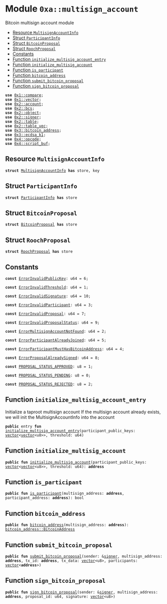 
<a name="0xa_multisign_account"></a>

# Module `0xa::multisign_account`

Bitcoin multisign account module


-  [Resource `MultisignAccountInfo`](#0xa_multisign_account_MultisignAccountInfo)
-  [Struct `ParticipantInfo`](#0xa_multisign_account_ParticipantInfo)
-  [Struct `BitcoinProposal`](#0xa_multisign_account_BitcoinProposal)
-  [Struct `RoochProposal`](#0xa_multisign_account_RoochProposal)
-  [Constants](#@Constants_0)
-  [Function `initialize_multisig_account_entry`](#0xa_multisign_account_initialize_multisig_account_entry)
-  [Function `initialize_multisig_account`](#0xa_multisign_account_initialize_multisig_account)
-  [Function `is_participant`](#0xa_multisign_account_is_participant)
-  [Function `bitcoin_address`](#0xa_multisign_account_bitcoin_address)
-  [Function `submit_bitcoin_proposal`](#0xa_multisign_account_submit_bitcoin_proposal)
-  [Function `sign_bitcoin_proposal`](#0xa_multisign_account_sign_bitcoin_proposal)


<pre><code><b>use</b> <a href="">0x1::compare</a>;
<b>use</b> <a href="">0x1::vector</a>;
<b>use</b> <a href="">0x2::account</a>;
<b>use</b> <a href="">0x2::bcs</a>;
<b>use</b> <a href="">0x2::object</a>;
<b>use</b> <a href="">0x2::signer</a>;
<b>use</b> <a href="">0x2::table</a>;
<b>use</b> <a href="">0x2::table_vec</a>;
<b>use</b> <a href="">0x3::bitcoin_address</a>;
<b>use</b> <a href="">0x3::ecdsa_k1</a>;
<b>use</b> <a href="">0x4::opcode</a>;
<b>use</b> <a href="">0x4::script_buf</a>;
</code></pre>



<a name="0xa_multisign_account_MultisignAccountInfo"></a>

## Resource `MultisignAccountInfo`



<pre><code><b>struct</b> <a href="multisign_account.md#0xa_multisign_account_MultisignAccountInfo">MultisignAccountInfo</a> <b>has</b> store, key
</code></pre>



<a name="0xa_multisign_account_ParticipantInfo"></a>

## Struct `ParticipantInfo`



<pre><code><b>struct</b> <a href="multisign_account.md#0xa_multisign_account_ParticipantInfo">ParticipantInfo</a> <b>has</b> store
</code></pre>



<a name="0xa_multisign_account_BitcoinProposal"></a>

## Struct `BitcoinProposal`



<pre><code><b>struct</b> <a href="multisign_account.md#0xa_multisign_account_BitcoinProposal">BitcoinProposal</a> <b>has</b> store
</code></pre>



<a name="0xa_multisign_account_RoochProposal"></a>

## Struct `RoochProposal`



<pre><code><b>struct</b> <a href="multisign_account.md#0xa_multisign_account_RoochProposal">RoochProposal</a> <b>has</b> store
</code></pre>



<a name="@Constants_0"></a>

## Constants


<a name="0xa_multisign_account_ErrorInvalidPublicKey"></a>



<pre><code><b>const</b> <a href="multisign_account.md#0xa_multisign_account_ErrorInvalidPublicKey">ErrorInvalidPublicKey</a>: u64 = 6;
</code></pre>



<a name="0xa_multisign_account_ErrorInvalidThreshold"></a>



<pre><code><b>const</b> <a href="multisign_account.md#0xa_multisign_account_ErrorInvalidThreshold">ErrorInvalidThreshold</a>: u64 = 1;
</code></pre>



<a name="0xa_multisign_account_ErrorInvalidSignature"></a>



<pre><code><b>const</b> <a href="multisign_account.md#0xa_multisign_account_ErrorInvalidSignature">ErrorInvalidSignature</a>: u64 = 10;
</code></pre>



<a name="0xa_multisign_account_ErrorInvalidParticipant"></a>



<pre><code><b>const</b> <a href="multisign_account.md#0xa_multisign_account_ErrorInvalidParticipant">ErrorInvalidParticipant</a>: u64 = 3;
</code></pre>



<a name="0xa_multisign_account_ErrorInvalidProposal"></a>



<pre><code><b>const</b> <a href="multisign_account.md#0xa_multisign_account_ErrorInvalidProposal">ErrorInvalidProposal</a>: u64 = 7;
</code></pre>



<a name="0xa_multisign_account_ErrorInvalidProposalStatus"></a>



<pre><code><b>const</b> <a href="multisign_account.md#0xa_multisign_account_ErrorInvalidProposalStatus">ErrorInvalidProposalStatus</a>: u64 = 9;
</code></pre>



<a name="0xa_multisign_account_ErrorMultisignAccountNotFound"></a>



<pre><code><b>const</b> <a href="multisign_account.md#0xa_multisign_account_ErrorMultisignAccountNotFound">ErrorMultisignAccountNotFound</a>: u64 = 2;
</code></pre>



<a name="0xa_multisign_account_ErrorParticipantAlreadyJoined"></a>



<pre><code><b>const</b> <a href="multisign_account.md#0xa_multisign_account_ErrorParticipantAlreadyJoined">ErrorParticipantAlreadyJoined</a>: u64 = 5;
</code></pre>



<a name="0xa_multisign_account_ErrorParticipantMustHasBitcoinAddress"></a>



<pre><code><b>const</b> <a href="multisign_account.md#0xa_multisign_account_ErrorParticipantMustHasBitcoinAddress">ErrorParticipantMustHasBitcoinAddress</a>: u64 = 4;
</code></pre>



<a name="0xa_multisign_account_ErrorProposalAlreadySigned"></a>



<pre><code><b>const</b> <a href="multisign_account.md#0xa_multisign_account_ErrorProposalAlreadySigned">ErrorProposalAlreadySigned</a>: u64 = 8;
</code></pre>



<a name="0xa_multisign_account_PROPOSAL_STATUS_APPROVED"></a>



<pre><code><b>const</b> <a href="multisign_account.md#0xa_multisign_account_PROPOSAL_STATUS_APPROVED">PROPOSAL_STATUS_APPROVED</a>: u8 = 1;
</code></pre>



<a name="0xa_multisign_account_PROPOSAL_STATUS_PENDING"></a>



<pre><code><b>const</b> <a href="multisign_account.md#0xa_multisign_account_PROPOSAL_STATUS_PENDING">PROPOSAL_STATUS_PENDING</a>: u8 = 0;
</code></pre>



<a name="0xa_multisign_account_PROPOSAL_STATUS_REJECTED"></a>



<pre><code><b>const</b> <a href="multisign_account.md#0xa_multisign_account_PROPOSAL_STATUS_REJECTED">PROPOSAL_STATUS_REJECTED</a>: u8 = 2;
</code></pre>



<a name="0xa_multisign_account_initialize_multisig_account_entry"></a>

## Function `initialize_multisig_account_entry`

Initialize a taproot multisign account
If the multisign account already exists, we will init the MultisignAccountInfo into the account


<pre><code><b>public</b> entry <b>fun</b> <a href="multisign_account.md#0xa_multisign_account_initialize_multisig_account_entry">initialize_multisig_account_entry</a>(participant_public_keys: <a href="">vector</a>&lt;<a href="">vector</a>&lt;u8&gt;&gt;, threshold: u64)
</code></pre>



<a name="0xa_multisign_account_initialize_multisig_account"></a>

## Function `initialize_multisig_account`



<pre><code><b>public</b> <b>fun</b> <a href="multisign_account.md#0xa_multisign_account_initialize_multisig_account">initialize_multisig_account</a>(participant_public_keys: <a href="">vector</a>&lt;<a href="">vector</a>&lt;u8&gt;&gt;, threshold: u64): <b>address</b>
</code></pre>



<a name="0xa_multisign_account_is_participant"></a>

## Function `is_participant`



<pre><code><b>public</b> <b>fun</b> <a href="multisign_account.md#0xa_multisign_account_is_participant">is_participant</a>(multisign_address: <b>address</b>, participant_address: <b>address</b>): bool
</code></pre>



<a name="0xa_multisign_account_bitcoin_address"></a>

## Function `bitcoin_address`



<pre><code><b>public</b> <b>fun</b> <a href="">bitcoin_address</a>(multisign_address: <b>address</b>): <a href="_BitcoinAddress">bitcoin_address::BitcoinAddress</a>
</code></pre>



<a name="0xa_multisign_account_submit_bitcoin_proposal"></a>

## Function `submit_bitcoin_proposal`



<pre><code><b>public</b> <b>fun</b> <a href="multisign_account.md#0xa_multisign_account_submit_bitcoin_proposal">submit_bitcoin_proposal</a>(sender: &<a href="">signer</a>, multisign_address: <b>address</b>, tx_id: <b>address</b>, tx_data: <a href="">vector</a>&lt;u8&gt;, participants: <a href="">vector</a>&lt;<b>address</b>&gt;)
</code></pre>



<a name="0xa_multisign_account_sign_bitcoin_proposal"></a>

## Function `sign_bitcoin_proposal`



<pre><code><b>public</b> <b>fun</b> <a href="multisign_account.md#0xa_multisign_account_sign_bitcoin_proposal">sign_bitcoin_proposal</a>(sender: &<a href="">signer</a>, multisign_address: <b>address</b>, proposal_id: u64, signature: <a href="">vector</a>&lt;u8&gt;)
</code></pre>
